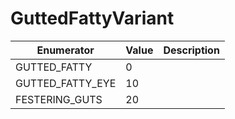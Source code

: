 # GuttedFattyVariant

| Enumerator         | Value | Description |
| ------------------ | ----- | ----------- |
| GUTTED\_FATTY      | 0     |             |
| GUTTED\_FATTY\_EYE | 10    |             |
| FESTERING\_GUTS    | 20    |             |
